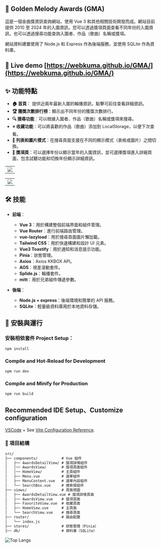 ## 🎵 Golden Melody Awards (GMA)

這是一個金曲獎資訊查詢網站，使用 Vue 3 和其他相關技術開發而成。網站目前提供 2010 至 2024 年的入圍資訊，您可以透過獎項頁面查看不同年份的入圍資訊，也可以透過搜尋功能查詢入圍者、作品（歌曲）名稱或獎項。

網站資料建置使用了 Node.js 和 Express 作為後端服務，並使用 SQLite 作為資料庫。

## 👀 Live demo [https://webkuma.github.io/GMA/](https://webkuma.github.io/GMA/)

## ✨ 功能特點
- **🏠 首頁**： 提供近兩年最新入圍的輪播資訊，點擊可前往查看詳細資訊。
- **🏆 獲獎次數排行榜**：顯示出不同年份的獲獎次數排行。
- **🔍 搜尋功能**：可以根據入圍者、作品（歌曲）名稱或獎項來搜尋。
- **⭐ 收藏功能**：可以將喜歡的作品（歌曲）添加到 LocalStorage，以便下次查看。
- **📑 列表和圖片模式**：在搜尋頁面支援在不同的顯示模式（表格或圖片）之間切換。
- **📅 獎項頁**：可以選擇年份以顯示當年的入圍資訊，並可選擇獎項進入詳細頁面，包含試聽功能和切換年份顯示詳細資訊。


<table><tr><td>
    <img src="https://github.com/user-attachments/assets/b7ae6f42-bcdd-40f9-a2b8-736f6c794d9c" />
</td></tr></table>
<table><tr><td>
    <img src="https://github.com/user-attachments/assets/90a770f0-b934-42d1-b040-ba95ff265743" />
</td></tr></table>

## 🛠 技能

- **前端**：
  - **Vue 3**：用於構建整個前端界面和組件管理。
  - **Vue Router**：進行前端路由管理。
  - **vue-lazyload**：用於搜尋頁面圖片懶加載。
  - **Tailwind CSS**：用於快速構建和設計 UI 元素。
  - **Vue3 Toastify**：用於通知和消息提示功能。
  - **Pinia**：狀態管理。
  - **Axios**：Axios KKBOX API。
  - **AOS**：視差滾動套件。
  - **Splide.js**：輪播套件。
  - **mitt**：用於兄弟組件傳遞參數。

- **後端**：
  - **Node.js + express**：後端環境和簡單的 API 服務。
  - **SQLite**：輕量級資料庫用於本地資料存儲。

## 🚀 安裝與運行

### 安裝相依套件 Project Setup：
```bash
npm install
```
### Compile and Hot-Reload for Development

```bash
npm run dev
```

### Compile and Minify for Production

```bash
npm run build
```
## Recommended IDE Setup、Customize configuration

[VSCode](https://code.visualstudio.com/) + See [Vite Configuration Reference](https://vitejs.dev/config/).

### 📂 項目結構
```Markdown 
src/
├── components/           # Vue 組件
│   ├── AwardsDetailView/ # 獎項詳情組件
│   │── AwardsView/       # 獎項頁面組件
│   │── HomeView/         # 主頁組件
│   ├── Menu.vue          # 選單組件
│   ├── MenuContent.vue   # 選單內容組件
│   └── SearchBox.vue     # 搜索框組件
├── views/                # 頁面視圖
│   ├── AwardsDetailView.vue # 獎項詳情頁面
│   ├── AwardsView.vue    # 獎項頁面
│   ├── FavoriteView.vue  # 收藏頁面
│   ├── HomeView.vue      # 主頁面
│   └── SearchView.vue    # 搜尋頁面
├── router/               # 路由配置
│   └── index.js
├── stores/               # 狀態管理（Pinia）
├── db/                   # 資料庫（SQLite）
```
![Top Langs](https://github-readme-stats.vercel.app/api/top-langs/?username=webkuma&hide_progress=true)
